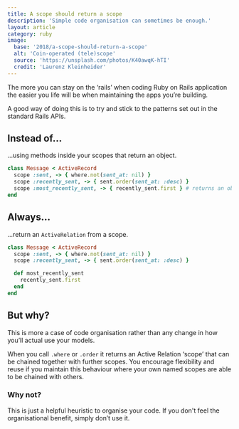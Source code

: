 ```yaml
---
title: A scope should return a scope
description: 'Simple code organisation can sometimes be enough.'
layout: article
category: ruby
image:
  base: '2018/a-scope-should-return-a-scope'
  alt: 'Coin-operated (tele)scope'
  source: 'https://unsplash.com/photos/K40awqK-hTI'
  credit: 'Laurenz Kleinheider'
---
```


The more you can stay on the ‘rails’ when coding Ruby on Rails application the easier you life will be when maintaining the apps you’re building.

A good way of doing this is to try and stick to the patterns set out in the standard Rails APIs.

## Instead of…

...using methods inside your scopes that return an object.

```ruby
class Message < ActiveRecord
  scope :sent, -> { where.not(sent_at: nil) }
  scope :recently_sent, -> { sent.order(sent_at: :desc) }
  scope :most_recently_sent, -> { recently_sent.first } # returns an object or nil
end
```


## Always…

...return an `ActiveRelation` from a scope.

```ruby
class Message < ActiveRecord
  scope :sent, -> { where.not(sent_at: nil) }
  scope :recently_sent, -> { sent.order(sent_at: :desc) }

  def most_recently_sent
    recently_sent.first
  end
end
```


## But why?

This is more a case of code organisation rather than any change in how you’ll actual use your models.

When you call `.where` or `.order` it returns an Active Relation ‘scope’ that can be chained together with further scopes. You encourage flexibility and reuse if you maintain this behaviour where your own named scopes are able to be chained with others.


### Why not?

This is just a helpful heuristic to organise your code. If you don't feel the organisational benefit, simply don’t use it.
